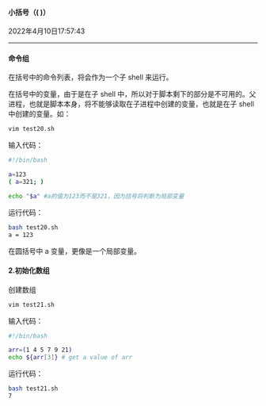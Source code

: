 #### 小括号（( )）

2022年4月10日17:57:43

---

#### 命令组

在括号中的命令列表，将会作为一个子 shell 来运行。

在括号中的变量，由于是在子 shell 中，所以对于脚本剩下的部分是不可用的。父进程，也就是脚本本身，将不能够读取在子进程中创建的变量，也就是在子 shell 中创建的变量。如：

```bash
vim test20.sh
```

输入代码：

```bash
#!/bin/bash

a=123
( a=321; )

echo "$a" #a的值为123而不是321，因为括号将判断为局部变量
```

运行代码：

```bash
bash test20.sh
a = 123
```

在圆括号中 a 变量，更像是一个局部变量。

#### 2.初始化数组

创建数组

```bash
vim test21.sh
```

输入代码：

```bash
#!/bin/bash

arr=(1 4 5 7 9 21)
echo ${arr[3]} # get a value of arr
```

运行代码：

```bash
bash test21.sh
7
```



